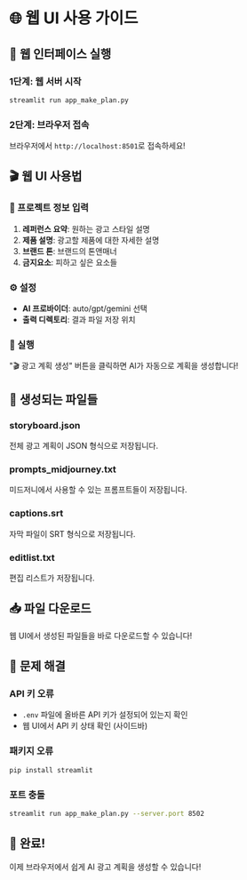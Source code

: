# 🌐 웹 UI 사용 가이드

## 🚀 웹 인터페이스 실행

### **1단계: 웹 서버 시작**
```bash
streamlit run app_make_plan.py
```

### **2단계: 브라우저 접속**
브라우저에서 `http://localhost:8501`로 접속하세요!

## 🎬 웹 UI 사용법

### **📝 프로젝트 정보 입력**
1. **레퍼런스 요약**: 원하는 광고 스타일 설명
2. **제품 설명**: 광고할 제품에 대한 자세한 설명
3. **브랜드 톤**: 브랜드의 톤앤매너
4. **금지요소**: 피하고 싶은 요소들

### **⚙️ 설정**
- **AI 프로바이더**: auto/gpt/gemini 선택
- **출력 디렉토리**: 결과 파일 저장 위치

### **🎯 실행**
"🎬 광고 계획 생성" 버튼을 클릭하면 AI가 자동으로 계획을 생성합니다!

## 📁 생성되는 파일들

### **storyboard.json**
전체 광고 계획이 JSON 형식으로 저장됩니다.

### **prompts_midjourney.txt**
미드저니에서 사용할 수 있는 프롬프트들이 저장됩니다.

### **captions.srt**
자막 파일이 SRT 형식으로 저장됩니다.

### **editlist.txt**
편집 리스트가 저장됩니다.

## 📥 파일 다운로드

웹 UI에서 생성된 파일들을 바로 다운로드할 수 있습니다!

## 🔧 문제 해결

### **API 키 오류**
- `.env` 파일에 올바른 API 키가 설정되어 있는지 확인
- 웹 UI에서 API 키 상태 확인 (사이드바)

### **패키지 오류**
```bash
pip install streamlit
```

### **포트 충돌**
```bash
streamlit run app_make_plan.py --server.port 8502
```

## 🎉 완료!

이제 브라우저에서 쉽게 AI 광고 계획을 생성할 수 있습니다!
